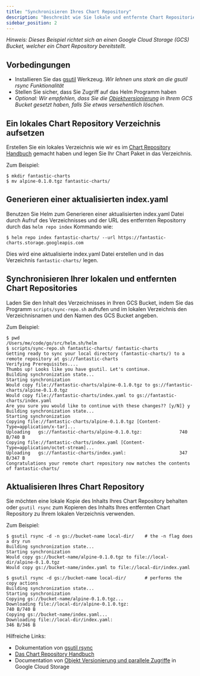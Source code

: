 ```yaml
---
title: "Synchronisieren Ihres Chart Repository"
description: "Beschreibt wie Sie lokale und entfernte Chart Repositories synchronisieren."
sidebar_position: 2
---
```


*Hinweis: Dieses Beispiel richtet sich an einen Google Cloud Storage (GCS) Bucket,
welcher ein Chart Repository bereitstellt.*

## Vorbedingungen
* Installieren Sie das [gsutil](https://cloud.google.com/storage/docs/gsutil) Werkzeug.
  *Wir lehnen uns stark an die gsutil rsync Funktionalität*
* Stellen Sie sicher, dass Sie Zugriff auf das Helm Programm haben
* _Optional: Wir empfehlen, dass Sie die [Objektversionierung](https://cloud.google.com/storage/docs/gsutil/addlhelp/ObjectVersioningandConcurrencyControl#top_of_page) in Ihrem GCS Bucket gesetzt haben, falls Sie etwas versehentlich löschen._

## Ein lokales Chart Repository Verzeichnis aufsetzen
Erstellen Sie ein lokales Verzeichnis wie wir es im [Chart Repository Handbuch](/topics/chart_repository.md) gemacht haben und legen Sie Ihr Chart Paket
in das Verzeichnis.

Zum Beispiel:
```console
$ mkdir fantastic-charts
$ mv alpine-0.1.0.tgz fantastic-charts/
```

## Generieren einer aktualisierten index.yaml
Benutzen Sie Helm zum Generieren einer aktualisierten index.yaml Datei durch Aufruf des
Verzeichnisses und der URL des entfernten Repositorry durch das `helm repo index` Kommando wie:

```console
$ helm repo index fantastic-charts/ --url https://fantastic-charts.storage.googleapis.com
```
Dies wird eine aktualisierte index.yaml Datei erstellen und in das Verzeichnis
`fantastic-charts/` legen.

## Synchronisieren Ihrer lokalen und entfernten Chart Repositories
Laden Sie den Inhalt des Verzeichnisses in Ihren GCS Bucket, indem Sie das Programm
`scripts/sync-repo.sh` aufrufen und im lokalen Verzeichnis den Verzeichnisnamen und den
Namen des GCS Bucket angeben.

Zum Beispiel:
```console
$ pwd
/Users/me/code/go/src/helm.sh/helm
$ scripts/sync-repo.sh fantastic-charts/ fantastic-charts
Getting ready to sync your local directory (fantastic-charts/) to a remote repository at gs://fantastic-charts
Verifying Prerequisites....
Thumbs up! Looks like you have gsutil. Let's continue.
Building synchronization state...
Starting synchronization
Would copy file://fantastic-charts/alpine-0.1.0.tgz to gs://fantastic-charts/alpine-0.1.0.tgz
Would copy file://fantastic-charts/index.yaml to gs://fantastic-charts/index.yaml
Are you sure you would like to continue with these changes?? [y/N]} y
Building synchronization state...
Starting synchronization
Copying file://fantastic-charts/alpine-0.1.0.tgz [Content-Type=application/x-tar]...
Uploading   gs://fantastic-charts/alpine-0.1.0.tgz:              740 B/740 B
Copying file://fantastic-charts/index.yaml [Content-Type=application/octet-stream]...
Uploading   gs://fantastic-charts/index.yaml:                    347 B/347 B
Congratulations your remote chart repository now matches the contents of fantastic-charts/
```
## Aktualisieren Ihres Chart Repository
Sie möchten eine lokale Kopie des Inhalts Ihres Chart Repository behalten oder
`gsutil rsync` zum Kopieren des Inhalts Ihres entfernten Chart Repository zu Ihrem lokalen
Verzeichnis verwenden.

Zum Beispiel:
```console
$ gsutil rsync -d -n gs://bucket-name local-dir/    # the -n flag does a dry run
Building synchronization state...
Starting synchronization
Would copy gs://bucket-name/alpine-0.1.0.tgz to file://local-dir/alpine-0.1.0.tgz
Would copy gs://bucket-name/index.yaml to file://local-dir/index.yaml

$ gsutil rsync -d gs://bucket-name local-dir/       # performs the copy actions
Building synchronization state...
Starting synchronization
Copying gs://bucket-name/alpine-0.1.0.tgz...
Downloading file://local-dir/alpine-0.1.0.tgz:                        740 B/740 B
Copying gs://bucket-name/index.yaml...
Downloading file://local-dir/index.yaml:                              346 B/346 B
```

Hilfreiche Links:
* Dokumentation von [gsutil
  rsync](https://cloud.google.com/storage/docs/gsutil/commands/rsync#description)
* [Das Chart Repository Handbuch](/topics/chart_repository.md)
* Documentation von [Objekt Versionierung und parallele Zugriffe](https://cloud.google.com/storage/docs/gsutil/addlhelp/ObjectVersioningandConcurrencyControl#overview) in Google Cloud Storage
